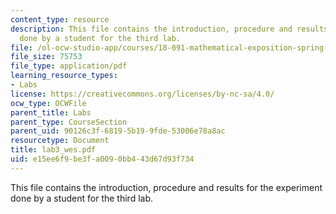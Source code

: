 ```yaml
---
content_type: resource
description: This file contains the introduction, procedure and results for the experiment
  done by a student for the third lab.
file: /ol-ocw-studio-app/courses/18-091-mathematical-exposition-spring-2005/e15ee6f9be3fa0090bb443d67d93f734_lab3_wes.pdf
file_size: 75753
file_type: application/pdf
learning_resource_types:
- Labs
license: https://creativecommons.org/licenses/by-nc-sa/4.0/
ocw_type: OCWFile
parent_title: Labs
parent_type: CourseSection
parent_uid: 90126c3f-6819-5b19-9fde-53006e78a8ac
resourcetype: Document
title: lab3_wes.pdf
uid: e15ee6f9-be3f-a009-0bb4-43d67d93f734
---
```

This file contains the introduction, procedure and results for the experiment done by a student for the third lab.